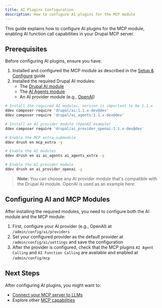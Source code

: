 ```yaml
---
title: AI Plugins Configuration
description: How to configure AI plugins for the MCP module
---
```


This guide explains how to configure AI plugins for the MCP module, enabling AI function call capabilities in your Drupal MCP server.

## Prerequisites

Before configuring AI plugins, ensure you have:

1. Installed and configured the MCP module as described in the [Setup & Configure](/en/mcp-server/setup-configure/) guide
2. Installed the required Drupal AI modules:
   - The [Drupal AI module](https://drupal.org/project/ai)
   - The [AI Agents module](https://drupal.org/project/ai_agents)
   - An AI provider module (e.g., [OpenAI](https://drupal.org/project/ai_provider_openai))

```bash
# Install the required AI modules, version is important to be 1.1.x
ddev composer require 'drupal/ai:1.1.x-dev@dev'
ddev composer require 'drupal/ai_agents:1.1.x-dev@dev'

# Install an AI provider module (OpenAI example)
ddev composer require 'drupal/ai_provider_openai:1.1.x-dev@dev'

# Enable the MCP extra submodule
ddev drush en mcp_extra -y

# Enable the AI modules
ddev drush en ai ai_agents ai_agents_extra -y

# Enable the AI provider module
ddev drush en ai_provider_openai -y
```

> **Note:** You can choose any AI provider module that's compatible with the Drupal AI module. OpenAI is used as an example here.

## Configuring AI and MCP Modules

After installing the required modules, you need to configure both the AI module and the MCP module:

1. First, configure your AI provider (e.g., OpenAI) at `/admin/config/ai/providers`
2. Set your configured provider as the default provider at `/admin/config/ai/settings` and save the configuration
3. After the provider is configured, check that the MCP plugins `AI Agent Calling` and `AI Function Calling` are available and enabled at `/admin/config/mcp`

## Next Steps

After configuring AI plugins, you might want to:

- [Connect your MCP server to LLMs](/en/mcp-server/connect-to-llms/)
- Explore other [MCP capabilities](/en/mcp-server/what-next/)